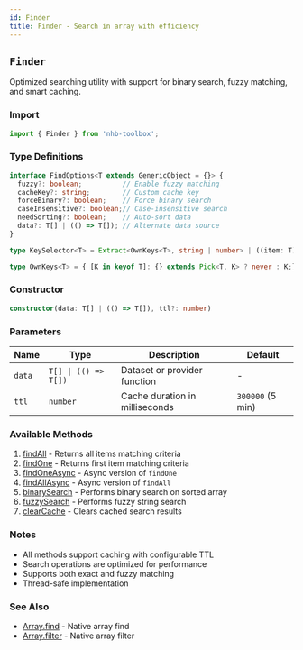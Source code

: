 ```yaml
---
id: Finder
title: Finder - Search in array with efficiency
---
```


## `Finder`

Optimized searching utility with support for binary search, fuzzy matching, and smart caching.

### Import

```typescript
import { Finder } from 'nhb-toolbox';
```

### Type Definitions

```typescript
interface FindOptions<T extends GenericObject = {}> {
  fuzzy?: boolean;          // Enable fuzzy matching
  cacheKey?: string;        // Custom cache key
  forceBinary?: boolean;    // Force binary search
  caseInsensitive?: boolean;// Case-insensitive search
  needSorting?: boolean;    // Auto-sort data
  data?: T[] | (() => T[]); // Alternate data source
}

type KeySelector<T> = Extract<OwnKeys<T>, string | number> | ((item: T) => string | number);

type OwnKeys<T> = { [K in keyof T]: {} extends Pick<T, K> ? never : K;}[keyof T];
```

### Constructor

```typescript
constructor(data: T[] | (() => T[]), ttl?: number)
```

### Parameters

| Name | Type | Description | Default |
|------|------|-------------|---------|
| `data` | `T[] \| (() => T[])` | Dataset or provider function | - |
| `ttl` | `number` | Cache duration in milliseconds | `300000` (5 min) |

### Available Methods

1. [findAll](Finder/findAll)  - Returns all items matching criteria  
2. [findOne](Finder/findOne) - Returns first item matching criteria  
3. [findOneAsync](Finder/findOneAsync) - Async version of `findOne`  
4. [findAllAsync](Finder/findAllAsync) - Async version of `findAll`  
5. [binarySearch](Finder/binarySearch) - Performs binary search on sorted array  
6. [fuzzySearch](Finder/fuzzySearch) - Performs fuzzy string search  
7. [clearCache](Finder/clearCache) - Clears cached search results  

### Notes

- All methods support caching with configurable TTL
- Search operations are optimized for performance
- Supports both exact and fuzzy matching
- Thread-safe implementation

### See Also

- [Array.find](https://developer.mozilla.org/docs/Web/JavaScript/Reference/Global_Objects/Array/find) - Native array find
- [Array.filter](https://developer.mozilla.org/docs/Web/JavaScript/Reference/Global_Objects/Array/filter) - Native array filter
